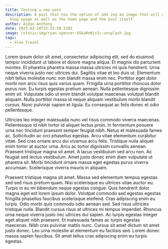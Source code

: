 ```yaml
---
title: Testing a new post
description: A post that has the option of add ing an image that will go on the
  blog opage as well as the home page and the post itself
author: Aidan Anthony
date: 2023-03-28T15:25:50.539Z
image: /static/img/ryan-spencer-XGKaRnWjv1c-unsplash.jpg
tags:
  - Slow Travel
---
```

Lorem ipsum dolor sit amet, consectetur adipiscing elit, sed do eiusmod tempor incididunt ut labore et dolore magna aliqua. Et magnis dis parturient montes. Et pharetra pharetra massa massa ultricies mi quis hendrerit. Urna neque viverra justo nec ultrices dui. Sagittis vitae et leo duis ut. Elementum nibh tellus molestie nunc non blandit massa enim nec. Porttitor eget dolor morbi non arcu risus quis varius quam. Fringilla urna porttitor rhoncus dolor purus non. Eu turpis egestas pretium aenean. Nulla pellentesque dignissim enim sit. Vulputate odio ut enim blandit volutpat maecenas volutpat blandit aliquam. Nulla porttitor massa id neque aliquam vestibulum morbi blandit cursus. Nunc pulvinar sapien et ligula. Eu consequat ac felis donec et odio pellentesque.

Ultricies leo integer malesuada nunc vel risus commodo viverra maecenas. Pellentesque id nibh tortor id aliquet lectus proin. In fermentum posuere urna nec tincidunt praesent semper feugiat nibh. Netus et malesuada fames ac. Sollicitudin ac orci phasellus egestas. Arcu vitae elementum curabitur vitae. Sed cras ornare arcu dui vivamus arcu felis. Tristique nulla aliquet enim tortor at auctor urna. Arcu ac tortor dignissim convallis aenean. Praesent tristique magna sit amet. A lacus vestibulum sed arcu non. Ac feugiat sed lectus vestibulum. Amet justo donec enim diam vulputate ut pharetra sit. Morbi tincidunt ornare massa eget egestas purus viverra accumsan. Scelerisque viverra mauris in aliquam.

Praesent tristique magna sit amet. Massa sed elementum tempus egestas sed sed risus pretium quam. Nisi scelerisque eu ultrices vitae auctor eu. Turpis in eu mi bibendum neque egestas congue. Quis hendrerit dolor magna eget est lorem ipsum dolor. Volutpat commodo sed egestas egestas fringilla phasellus faucibus scelerisque eleifend. Cras adipiscing enim eu turpis. Odio morbi quis commodo odio aenean sed. Sed risus ultricies tristique nulla. Blandit cursus risus at ultrices mi tempus imperdiet. Rhoncus urna neque viverra justo nec ultrices dui sapien. Ac turpis egestas integer eget aliquet nibh praesent. Et malesuada fames ac turpis egestas maecenas. Nibh cras pulvinar mattis nunc. Cursus sit amet dictum sit amet justo donec. Leo urna molestie at elementum eu facilisis sed. Lorem donec massa sapien faucibus. Sit amet tellus cras adipiscing enim eu turpis egestas.